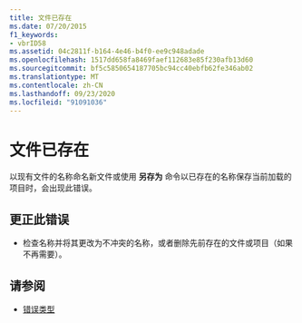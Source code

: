 ```yaml
---
title: 文件已存在
ms.date: 07/20/2015
f1_keywords:
- vbrID58
ms.assetid: 04c2811f-b164-4e46-b4f0-ee9c948adade
ms.openlocfilehash: 1517dd658fa8469faef112683e85f230afb13d60
ms.sourcegitcommit: bf5c5850654187705bc94cc40ebfb62fe346ab02
ms.translationtype: MT
ms.contentlocale: zh-CN
ms.lasthandoff: 09/23/2020
ms.locfileid: "91091036"
---
```

# <a name="file-already-exists"></a>文件已存在

以现有文件的名称命名新文件或使用 **另存为** 命令以已存在的名称保存当前加载的项目时，会出现此错误。  
  
## <a name="to-correct-this-error"></a>更正此错误  
  
- 检查名称并将其更改为不冲突的名称，或者删除先前存在的文件或项目（如果不再需要）。  
  
## <a name="see-also"></a>请参阅

- [错误类型](../programming-guide/language-features/error-types.md)
